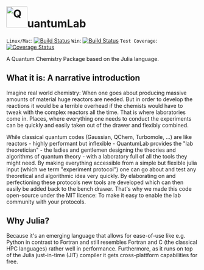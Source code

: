 
# <img src="http://schurkus.com/wp-content/uploads/2015/10/QuantumLab.png" alt=Q width="55">uantumLab

`Linux/Mac`: [![Build Status](https://travis-ci.org/vonDonnerstein/QuantumLab.jl.svg)](https://travis-ci.org/vonDonnerstein/QuantumLab.jl) `Win`: [![Build Status](https://ci.appveyor.com/api/projects/status/github/vonDonnerstein/QuantumLab.jl?branch=master&svg=true)](https://ci.appveyor.com/project/vonDonnerstein/quantumlab) `Test Coverage`: [![Coverage Status](https://coveralls.io/repos/vonDonnerstein/QuantumLab.jl/badge.svg?branch=master&service=github)](https://coveralls.io/github/vonDonnerstein/QuantumLab.jl?branch=master)

A Quantum Chemistry Package based on the Julia language.

## What it is: A narrative introduction
Imagine real world chemistry: When one goes about producing massive amounts of material huge reactors are needed. But in order to develop the reactions it would be a terrible overhead if the chemists would have to tweak with the complex reactors all the time. That is where laboratories come in. Places, where everything one needs to conduct the experiments can be quickly and easily taken out of the drawer and flexibly combined.

While classical quantum codes (Gaussian, QChem, Turbomole, ...) are like reactors - highly performant but inflexible - QuantumLab provides the "lab theoretician" - the ladies and gentlemen designing the theories and algorithms of quantum theory - with a laboratory full of all the tools they might need. By making everything accessible from a simple but flexible julia input (which we term "experiment protocol") one can go about and test any theoretical and algorithmic idea very quickly. By elaborating on and perfectioning these protocols new tools are developed which can then easily be added back to the bench drawer. That's why we made this code open-source under the MIT licence: To make it easy to enable the lab community with your protocols.

## Why Julia?
Because it's an emerging language that allows for ease-of-use like e.g. Python in contrast to Fortran and still resembles Fortran and C (the classical HPC languages) rather well in performance. Furthermore, as it runs on top of the Julia just-in-time (JIT) compiler it gets cross-plattform capabilities for free.

